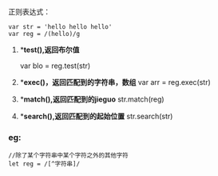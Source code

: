 正则表达式：
```
var str = 'hello hello hello'
var reg = /(hello)/g
```
1. ***test(),返回布尔值**
    
    var blo = reg.test(str)
2. ***exec()，返回匹配到的字符串，数组**
    var arr = reg.exec(str)
3. ***match(),返回匹配到的jieguo**
    str.match(reg)
4. ***search(),返回匹配到的起始位置**
    str.search(str)

### eg:
```
//除了某个字符串中某个字符之外的其他字符   
let reg = /[^字符串]/
```